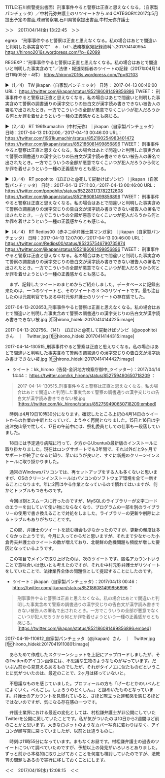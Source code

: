 <!--
{"id":"10328749687236810323","title":"石川県警提出書面）刑事事件やると警察は正直と思えなくなる。（自家製パンチェッタ）／中村元弥弁護士のリツイートから.md","categories":["2017年5月提出予定の書面2017年5月提出予定の書面","珠洲警察署","石川県警察提出書面","中村元弥弁護士"],"draft":"no"}
-->
TITLE:石川県警提出書面）刑事事件やると警察は正直と思えなくなる。（自家製パンチェッタ）／中村元弥弁護士のリツイートから.md
CATEGORY:2017年5月提出予定の書面,珠洲警察署,石川県警察提出書面,中村元弥弁護士

＞＞　2017/04/14(金) 13:22:45　＞＞

egrep　”刑事事件やると警察は正直と思えなくなる。私の場合はあとで間違いと判明した事実含めて”　＊．txt＼法務検察宛記録資料＼201704140954 https://hirono2016s.wordpress.com/?p=62099

REGEXP：”刑事事件やると警察は正直と思えなくなる。私の場合はあとで間違いと判明した事実含めて”／法律・報道関係者のツイートの記録（2017年04月14日11時05分・4件） https://hirono2016s.wordpress.com/?p=62103


▶（1／4） TW jikapan（自家製パンチェッタ） 日時： 2017-04-13 00:46:00 URL： https://twitter.com/jikapan/status/852186081499856896 TWEET： 刑事事件やると警察は正直と思えなくなる。私の場合はあとで間違いと判明した事実含めて警察の調書通りの漢字交じりの告白文が漢字読み書きできない被告人の署名で出されたとき。一方でこういうの全部が悪意でなくこいつが犯人だろうから何とか罪を着せようという一種の正義感からとも感じる。

▶（2／4） RT 1961kumachin（中村元弥）｜jikapan（自家製パンチェッタ） 日時：2017-04-13 01:02:00／2017-04-13 00:46:00 URL： https://twitter.com/1961kumachin/status/852190254983401472 https://twitter.com/jikapan/status/852186081499856896 TWEET： 刑事事件やると警察は正直と思えなくなる。私の場合はあとで間違いと判明した事実含めて警察の調書通りの漢字交じりの告白文が漢字読み書きできない被告人の署名で出されたとき。一方でこういうの全部が悪意でなくこいつが犯人だろうから何とか罪を着せようという一種の正義感からとも感じる。

▶（3／4） RT popohito（ぽぽひと@死して屍動けばゾンビ）｜jikapan（自家製パンチェッタ） 日時：2017-04-13 07:11:00／2017-04-13 00:46:00 URL： https://twitter.com/popohito/status/852283173782212608 https://twitter.com/jikapan/status/852186081499856896 TWEET： 刑事事件やると警察は正直と思えなくなる。私の場合はあとで間違いと判明した事実含めて警察の調書通りの漢字交じりの告白文が漢字読み書きできない被告人の署名で出されたとき。一方でこういうの全部が悪意でなくこいつが犯人だろうから何とか罪を着せようという一種の正義感からとも感じる。

▶（4／4） RT Redips00（赤ネコ＠弁護士兼マンガ家）｜jikapan（自家製パンチェッタ） 日時：2017-04-13 12:07:00／2017-04-13 00:46:00 URL： https://twitter.com/Redips00/status/852357546790735874 https://twitter.com/jikapan/status/852186081499856896 TWEET： 刑事事件やると警察は正直と思えなくなる。私の場合はあとで間違いと判明した事実含めて警察の調書通りの漢字交じりの告白文が漢字読み書きできない被告人の署名で出されたとき。一方でこういうの全部が悪意でなくこいつが犯人だろうから何とか罪を着せようという一種の正義感からとも感じる。

　まず、記録したツイートのまとめからご紹介しました。データベースに記録出来たのは、一つのツイートと、そのツイートの３つのリツイートです。最も注目したのは元裁判官でもある中村元弥弁護士のリツイートの存在感でした。

2017-04-13-202653_刑事事件やると警察は正直と思えなくなる。私の場合はあとで間違いと判明した事実含めて警察の調書通りの漢字交じりの告白文が漢字読み書きできない被.jpg
[f:id:hirono_hideki:20170414144225:image]

2017-04-13-202756_（141）　ぽぽひと@死して屍動けばゾンビ（@popohito）さん　｜　Twitter.jpg
[f:id:hirono_hideki:20170414144315:image]

2017-04-14-130515_刑事事件やると警察は正直と思えなくなる。私の場合はあとで間違いと判明した事実含めて警察の調書通りの漢字交じりの告白文が漢字読み書きできない被.jpg
[f:id:hirono_hideki:20170414144427:image]

* ツイート：kk_hirono（告発-金沢地方検察庁御中_ツイッター）：2017/04/14 14:44： https://twitter.com/kk_hirono/status/852759490650718209 ：  
> 2017-04-14-130515_刑事事件やると警察は正直と思えなくなる。私の場合はあとで間違いと判明した事実含めて警察の調書通りの漢字交じりの告白文が漢字読み書きできない被.jpg  
[https://twitter.com/kk_hirono/status/852759490650718209:embed]

　時刻は4月19日10時30分になります。確認したところ上記の4月14日のツイートからの作業の中断となっていて、ようやく再開となりました。15日と16日は宇出津曳山祭で忙しく、17日の午前中には、祭礼委員としての仕事も一段落していました。

　18日には予定通り病院に行って、夕方からUbuntuの最新版のインストールに取り掛かりました。現在はロングサポートでも3年間で、それ以外だと9ヶ月でサポートが終了になると知り、早いほうが良いと、すぐに新規のクリーンインストールに取り掛かりました。

　通常のWindowsパソコンでは、再セットアップをする人も多くないと思いますが、OSのクリーンインストールはパソコンのソフトウェア環境を全て一新することになります。年に2回はやる作業となっているので慣れてはいますが、何かとトラブルもつきものです。

　今回は割とスムースに行ったのですが、MySQLのライブラリーが文字コードのエラーを出していて使い物にならなくなり、プログラムの一部を別のライブラリーの使用で書き換えることで対処をしました。ライブラリーの更新や削除によるトラブルもありがちなことです。

　この間、弁護士のツイートを読む機会も少なかったのですが、更新の頻度は多くなかったようです。今月に入ってからだと思いますが、それまで少なかった小倉秀夫弁護士のツイートの数が増えており、北朝鮮の危機問題も頻度が増した要因となっているようです。

　この項目でメインで取り上げたのは、次のツイートです。匿名アカウントいうことで意味合いは低いとも考えたのですが、それを中村元弥弁護士がリツイートをしていたことで、法律業界全体の問題性として提起することにしたのです。

* ツイート：jikapan（自家製パンチェッタ）：2017/04/13 00:46： https://twitter.com/jikapan/status/852186081499856896 ：  
> 刑事事件やると警察は正直と思えなくなる。私の場合はあとで間違いと判明した事実含めて警察の調書通りの漢字交じりの告白文が漢字読み書きできない被告人の署名で出されたとき。一方でこういうの全部が悪意でなくこいつが犯人だろうから何とか罪を着せようという一種の正義感からとも感じる。  
[https://twitter.com/jikapan/status/852186081499856896:embed]

2017-04-19-110612_自家製パンチェッタ（@jikapan）さん　｜　Twitter.jpg
[f:id:hirono_hideki:20170419110801:image]

　あらためて作成したスクリーンショットを上記にアップロードしましたが、そのTwitterのアイコン画像には、不思議な生物のようなものが写っています。だいぶん前から見覚えるあるものでしたが、それがタイノエに似たものだということに気がついたのは、最近のことで、2ヶ月は経っていないと。

　不思議なものを感じていました。プロフィールの方も「げーむとかのいべんとによくいく。べんごし。しょろうのどくしん。」と謎めいたものとなっています。弁護士のアカウントを見慣れていると、さほど際立った違和感を感じるほどではないのですが、気になる存在感の一つです。

　弁護士業界における最近の変化としては、村松謙弁護士が非公開にしていたTwitterを公開に戻していたことです。私が気がついたのは10日から2週間ほど前のことかと思います。大きなロボットのようなカバー写真に変わりはなく、アイコンが顔写真に戻っていましたが、以前とは違うものに。

　時刻は11時55分になっています。まもなくお昼です。村松謙弁護士の過去のツイートについて調べていたのですが、予想以上の発見がいろいろとありました。ずっと前から本格的に取り上げておくことを何度も検討していたのですが、法教育の問題もあるので実行に移しておくことにします。

＜＜　2017/04/19(水) 12:08:15　＜＜
